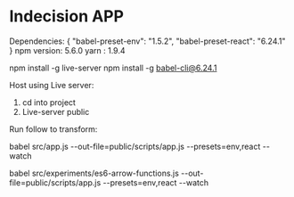 # Indecision APP

Dependencies: {
    "babel-preset-env": "1.5.2",
    "babel-preset-react": "6.24.1"
}
npm version: 5.6.0
yarn : 1.9.4

npm install -g live-server
npm install -g babel-cli@6.24.1

Host using Live server:
1) cd into project
2) Live-server public

Run follow to transform:

babel src/app.js --out-file=public/scripts/app.js --presets=env,react --watch

babel src/experiments/es6-arrow-functions.js --out-file=public/scripts/app.js --presets=env,react --watch

